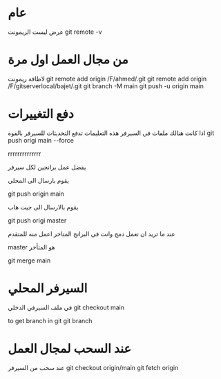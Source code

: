# عام
عرض ليست الريمونت
git remote -v

# من مجال العمل اول مرة
لاظافة ريمونت
git remote add origin  /F/ahmed/.git
git remote add origin  /F/gitserverlocal/bajet/.git
git branch -M main
git push -u origin main

# دفع التغييرات 
اذا كانت هنالك ملفات في السيرفر هذه التعليمات تدفع التحديثات للسيرفر بالقوة
git push origi main --force   

rrrrrrrrrrrrrr

يفضل عمل برانجين لكل سيرفر 

يقوم بارسال الى المحلي

git push origin main

يقوم بالارسال الى جيت هاب

git push origi master

عند ما تريد ان تعمل دمج وانت في البرانج المتاخر اعمل منه للمتقدم

master هو المتأخر

git merge main 

# السيرفر المحلي
في ملف السيرفي الدخلي 
git checkout main

to get branch in git
git branch


# عند السحب لمجال العمل
عند سحب من السيرفر
git checkout origin/main
git fetch origin 


